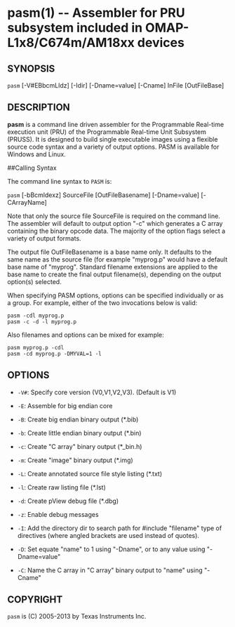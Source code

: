 pasm(1) -- Assembler for PRU subsystem included in OMAP-L1x8/C674m/AM18xx devices
=================================================================================

## SYNOPSIS

`pasm` [-V#EBbcmLldz] [-Idir] [-Dname=value] [-Cname] InFile [OutFileBase]

## DESCRIPTION

**pasm** is a command line driven assembler for the Programmable
Real-time execution unit (PRU) of the Programmable Real-time Unit
Subsystem (PRUSS). It is designed to build single executable images
using a flexible source code syntax and a variety of output options.
PASM is available for Windows and Linux. 

##Calling Syntax

The command line syntax to `PASM` is:

`pasm` [-bBcmldexz] SourceFile [OutFileBasename] [-Dname=value] [-CArrayName]

Note that only the source file SourceFile is required on the command
line. The assembler will default to output option "-c" which generates a
C array containing the binary opcode data. The majority of the option
flags select a variety of output formats.

The output file OutFileBasename is a base name only. It defaults to the
same name as the source file (for example "myprog.p" would have a
default base name of "myprog". Standard filename extensions are applied
to the base name to create the final output filename(s), depending on
the output option(s) selected.

When specifying PASM options, options can be specified individually or
as a group. For example, either of the two invocations below is valid:

    pasm -cdl myprog.p
    pasm -c -d -l myprog.p

Also filenames and options can be mixed for example:

    pasm myprog.p -cdl
    pasm -cd myprog.p -DMYVAL=1 -l 

## OPTIONS

 * `-V#`:
    Specify core version (V0,V1,V2,V3). (Default is V1)

 * `-E`:
    Assemble for big endian core

 * `-B`:
    Create big endian binary output (*.bib)

 * `-b`:
    Create little endian binary output (*.bin)

 * `-c`:
    Create "C array" binary output (*_bin.h)

 * `-m`:
    Create "image" binary output (*.img)

 * `-L`:
    Create annotated source file style listing (*.txt)

 * `-l`:
    Create raw listing file (*.lst)

 * `-d`:
    Create pView debug file (*.dbg)

 * `-z`:
    Enable debug messages

 * `-I`:
    Add the directory dir to search path for #include "filename" type of
    directives (where angled brackets are used instead of quotes).

 * `-D`:
    Set equate "name" to 1 using "-Dname", or to any value using
    "-Dname=value"

 * `-C`:
    Name the C array in "C array" binary output to "name" using "-Cname"


## COPYRIGHT

`pasm` is (C) 2005-2013 by Texas Instruments Inc.

